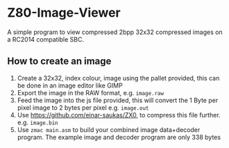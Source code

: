 # Z80-Image-Viewer

A simple program to view compressed 2bpp 32x32 compressed images on a RC2014 compatible SBC.


## How to create an image
1. Create a 32x32, index colour, image using the pallet provided, this can be done in an image editor like GIMP
2. Export the image in the RAW format, e.g. `image.raw`
3. Feed the image into the js file provided, this will convert the 1 Byte per pixel image to 2 bytes per pixel e.g. `image.out`
4. Use https://github.com/einar-saukas/ZX0, to compress this file further. e.g. `image.bin`
5. Use `zmac main.asm` to build your combined image data+decoder program. 
The example image and decoder program are only 338 bytes
